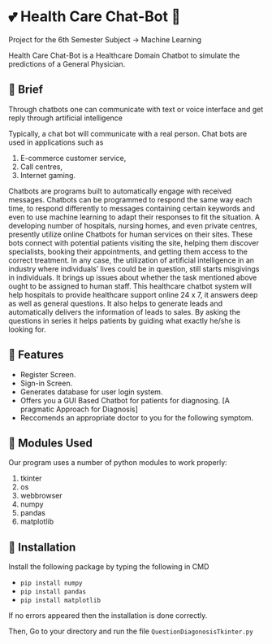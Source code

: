 # :two_hearts: Health Care Chat-Bot 🤖
Project for the 6th Semester Subject -> Machine Learning

Health Care Chat-Bot is a Healthcare Domain Chatbot to simulate the predictions of a General Physician.

## :page_with_curl: Brief
Through chatbots one can communicate with text or voice interface and get reply through artificial intelligence

Typically, a chat bot will communicate with a real person. 
Chat bots are used in applications such as 

1. E-commerce customer service,
2. Call centres, 
3. Internet gaming. 

Chatbots are programs built to automatically engage with received messages. Chatbots can be programmed to respond the same way each time, to respond differently to messages containing certain keywords and even to use machine learning to adapt their responses to fit the situation. 
A developing number of hospitals, nursing homes, and even private centres, presently utilize online Chatbots for human services on their sites. These bots connect with potential patients visiting the site, helping them discover specialists, booking their appointments, and getting them access to the correct treatment. 
In any case, the utilization of artificial intelligence in an industry where individuals’ lives could be in question, still starts misgivings in individuals. It brings up issues about whether the task mentioned above ought to be assigned to human staff. This healthcare chatbot system will help hospitals to provide healthcare support online 24 x 7, it answers deep as well as general questions. It also helps to generate leads and automatically delivers the information of leads to sales. By asking the questions in series it helps patients by guiding what exactly he/she is looking for. 

## :card_index: Features
- Register Screen.
- Sign-in Screen.
- Generates database for user login system.
- Offers you a GUI Based Chatbot for patients for diagnosing. [A pragmatic Approach for Diagnosis]
- Reccomends an appropriate doctor to you for the following symptom.

## :scroll: Modules Used
Our	program	uses	a	number	of	python	modules	to	work	properly:

1. tkinter 
1. os
1. webbrowser
1. numpy
1. pandas
1. matplotlib

## :white_square_button: Installation 
Install the following package by typing the following in CMD

- `pip install numpy`
- `pip install pandas`
- `pip install matplotlib`

If no errors appeared then the installation is done correctly.

Then, Go to your directory and run the file `QuestionDiagonosisTkinter.py`

